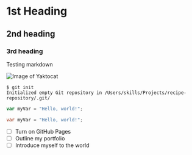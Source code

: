 # 1st Heading
## 2nd heading
### 3rd heading

Testing markdown

![Image of Yaktocat](https://octodex.github.com/images/yaktocat.png)

```
$ git init
Initialized empty Git repository in /Users/skills/Projects/recipe-repository/.git/
```

``` javascript
var myVar = "Hello, world!";
```

``` java
var myVar = "Hello, world!";
```

- [ ] Turn on GitHub Pages
- [ ] Outline my portfolio
- [ ] Introduce myself to the world
